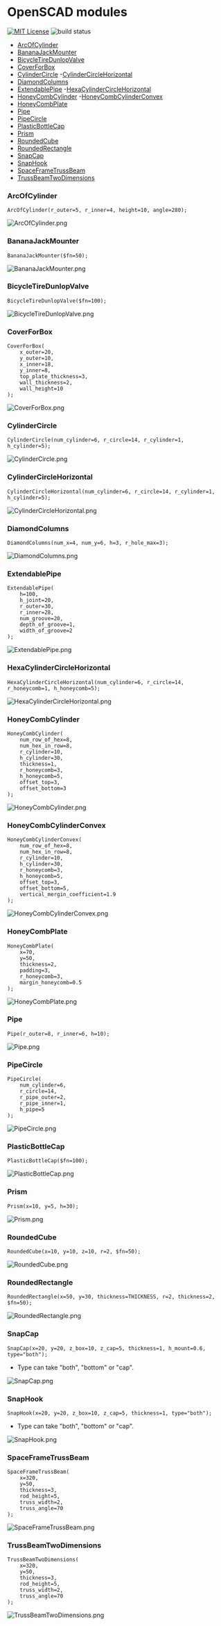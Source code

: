 # OpenSCAD modules

[![MIT License](http://img.shields.io/badge/license-MIT-blue.svg?style=flat)](https://github.com/Drunkar/openscad_modules/blob/master/LICENSE.txt)
![build status](https://circleci.com/gh/Drunkar/openscad_modules.svg?style=shield&circle-token=479a14ac21de4b994b8f90dee2d97d85964884c1)


<!-- TOC depthFrom:2 depthTo:3 withLinks:1 updateOnSave:0 orderedList:0 -->

- [ArcOfCylinder](#arcofcylinder)
- [BananaJackMounter](#bananajackmounter)
- [BicycleTireDunlopValve](#bicycletiredunlopvalve)
- [CoverForBox](#coverforbox)
- [CylinderCircle](#cylindercircle)
-[CylinderCircleHorizontal](#cylindercirclehorizonta)
- [DiamondColumns](#diamondcolumns)
- [ExtendablePipe](#extendablepipe)
-[HexaCylinderCircleHorizontal](#hexacylindercirclehrizontal)
- [HoneyCombCylinder](#honeycombcylinder)
-[HoneyCombCylinderConvex](#honeycombcylinderconvex)
- [HoneyCombPlate](#honeycombplate)
- [Pipe](#pipe)
- [PipeCircle](#pipecircle)
- [PlasticBottleCap](#plasticbottlecap)
- [Prism](#prism)
- [RoundedCube](#roundedcube)
- [RoundedRectangle](#roundedrectangle)
- [SnapCap](#snapcap)
- [SnapHook](#snaphook)
- [SpaceFrameTrussBeam](#spaceframetrussbeam)
- [TrussBeamTwoDimensions](#trussbeamtwodimensions)

<!-- /TOC -->


### ArcOfCylinder

```
ArcOfCylinder(r_outer=5, r_inner=4, height=10, angle=280);
```

![ArcOfCylinder.png](https://github.com/Drunkar/openscad_modules/blob/images/ArcOfCylinder.png)


### BananaJackMounter

```
BananaJackMounter($fn=50);
```

![BananaJackMounter.png](https://github.com/Drunkar/openscad_modules/blob/images/BananaJackMounter.png)


### BicycleTireDunlopValve

```
BicycleTireDunlopValve($fn=100);
```

![BicycleTireDunlopValve.png](https://github.com/Drunkar/openscad_modules/blob/images/BicycleTireDunlopValve.png)


### CoverForBox

```
CoverForBox(
    x_outer=20,
    y_outer=10,
    x_inner=18,
    y_inner=8,
    top_plate_thickness=3,
    wall_thickness=2,
    wall_height=10
);
```

![CoverForBox.png](https://github.com/Drunkar/openscad_modules/blob/images/CoverForBox.png)


### CylinderCircle

```
CylinderCircle(num_cylinder=6, r_circle=14, r_cylinder=1, h_cylinder=5);
```

![CylinderCircle.png](https://github.com/Drunkar/openscad_modules/blob/images/CylinderCircle.png)


### CylinderCircleHorizontal

```
CylinderCircleHorizontal(num_cylinder=6, r_circle=14, r_cylinder=1, h_cylinder=5);
```

![CylinderCircleHorizontal.png](https://github.com/Drunkar/openscad_modules/blob/images/CylinderCircleHorizontal.png)


### DiamondColumns

```
DiamondColumns(num_x=4, num_y=6, h=3, r_hole_max=3);
```

![DiamondColumns.png](https://github.com/Drunkar/openscad_modules/blob/images/DiamondColumns.png)


### ExtendablePipe

```
ExtendablePipe(
    h=100,
    h_joint=20,
    r_outer=30,
    r_inner=28,
    num_groove=20,
    depth_of_groove=1,
    width_of_groove=2
);
```

![ExtendablePipe.png](https://github.com/Drunkar/openscad_modules/blob/images/ExtendablePipe.png)


### HexaCylinderCircleHorizontal

```
HexaCylinderCircleHorizontal(num_cylinder=6, r_circle=14, r_honeycomb=1, h_honeycomb=5);
```

![HexaCylinderCircleHorizontal.png](https://github.com/Drunkar/openscad_modules/blob/images/HexaCylinderCircleHorizontal.png)


### HoneyCombCylinder

```
HoneyCombCylinder(
    num_row_of_hex=8,
    num_hex_in_row=8,
    r_cylinder=10,
    h_cylinder=30,
    thickness=1,
    r_honeycomb=3,
    h_honeycomb=5,
    offset_top=3,
    offset_bottom=3
);
```

![HoneyCombCylinder.png](https://github.com/Drunkar/openscad_modules/blob/images/HoneyCombCylinder.png)


### HoneyCombCylinderConvex

```
HoneyCombCylinderConvex(
    num_row_of_hex=8,
    num_hex_in_row=8,
    r_cylinder=10,
    h_cylinder=30,
    r_honeycomb=3,
    h_honeycomb=5,
    offset_top=3,
    offset_bottom=5,
    vertical_mergin_coefficient=1.9
);
```

![HoneyCombCylinderConvex.png](https://github.com/Drunkar/openscad_modules/blob/images/HoneyCombCylinderConvex.png)


### HoneyCombPlate

```
HoneyCombPlate(
    x=70,
    y=50,
    thickness=2,
    padding=3,
    r_honeycomb=3,
    margin_honeycomb=0.5
);
```

![HoneyCombPlate.png](https://github.com/Drunkar/openscad_modules/blob/images/HoneyCombPlate.png)


### Pipe

```
Pipe(r_outer=8, r_inner=6, h=10);
```

![Pipe.png](https://github.com/Drunkar/openscad_modules/blob/images/Pipe.png)


### PipeCircle

```
PipeCircle(
    num_cylinder=6,
    r_circle=14,
    r_pipe_outer=2,
    r_pipe_inner=1,
    h_pipe=5
);
```

![PipeCircle.png](https://github.com/Drunkar/openscad_modules/blob/images/PipeCircle.png)


### PlasticBottleCap

```
PlasticBottleCap($fn=100);
```

![PlasticBottleCap.png](https://github.com/Drunkar/openscad_modules/blob/images/PlasticBottleCap.png)


### Prism

```
Prism(x=10, y=5, h=30);
```

![Prism.png](https://github.com/Drunkar/openscad_modules/blob/images/Prism.png)


### RoundedCube

```
RoundedCube(x=10, y=10, z=10, r=2, $fn=50);
```

![RoundedCube.png](https://github.com/Drunkar/openscad_modules/blob/images/RoundedCube.png)


### RoundedRectangle

```
RoundedRectangle(x=50, y=30, thickness=THICKNESS, r=2, thickness=2, $fn=50);
```

![RoundedRectangle.png](https://github.com/Drunkar/openscad_modules/blob/images/RoundedRectangle.png)


### SnapCap

```
SnapCap(x=20, y=20, z_box=10, z_cap=5, thickness=1, h_mount=0.6, type="both");
```

* Type can take "both", "bottom" or "cap".

![SnapCap.png](https://github.com/Drunkar/openscad_modules/blob/images/SnapCap.png)


### SnapHook

```
SnapHook(x=20, y=20, z_box=10, z_cap=5, thickness=1, type="both");
```

- Type can take "both", "bottom" or "cap".

![SnapHook.png](https://github.com/Drunkar/openscad_modules/blob/images/SnapHook.png)


### SpaceFrameTrussBeam

```
SpaceFrameTrussBeam(
    x=320,
    y=50,
    thickness=3,
    rod_height=5,
    truss_width=2,
    truss_angle=70
);
```

![SpaceFrameTrussBeam.png](https://github.com/Drunkar/openscad_modules/blob/images/SpaceFrameTrussBeam.png)


### TrussBeamTwoDimensions

```
TrussBeamTwoDimensions(
    x=320,
    y=50,
    thickness=3,
    rod_height=5,
    truss_width=2,
    truss_angle=70
);
```

![TrussBeamTwoDimensions.png](https://github.com/Drunkar/openscad_modules/blob/images/TrussBeamTwoDimensions.png)
